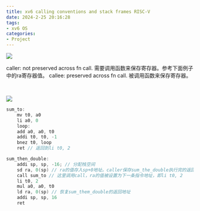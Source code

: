 ```yaml
---
title: xv6 calling conventions and stack frames RISC-V
date: 2024-2-25 20:16:28
tags:
- xv6 OS
categories:
- Project
---
```


![](https://xyc-1316422823.cos.ap-shanghai.myqcloud.com/20240225201553.png)

caller: not preserved across fn call. 需要调用函数来保存寄存器。参考下面例子中的ra寄存器值。
callee: preserved across fn call. 被调用函数来保存寄存器。

</br>

![](https://xyc-1316422823.cos.ap-shanghai.myqcloud.com/20240225223002.png)

```c
sum_to:
	mv t0, a0
	li a0, 0
    loop:
	add a0, a0, t0
	addi t0, t0, -1
	bnez t0, loop
	ret // 返回到li t0, 2

sum_then_double:
	addi sp, sp, -16; // 分配栈空间
	sd ra, 0(sp) // ra的值存入sp+0地址。caller保存sum_the_double执行完的返回地址
	call sum_to // 这里调用call，ra的值被设置为下一条指令地址，即li t0, 2
	li t0, 2
	mul a0, a0, t0
	ld ra, 0(sp) // 恢复sum_them_double的返回地址
	addi sp, sp, 16
	ret
```
